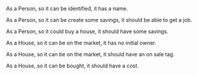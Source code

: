 As a Person, so it can be identified, it has a name.

As a Person, so it can be create some savings, it should be able to get a job.

As a Person, so it could buy a house, it should have some savings.

As a House, so it can be on the market, it has no initial owner.

As a House, so it can be on the market, it should have an on sale tag.

As a House, so it can be bought, it should have a cost.